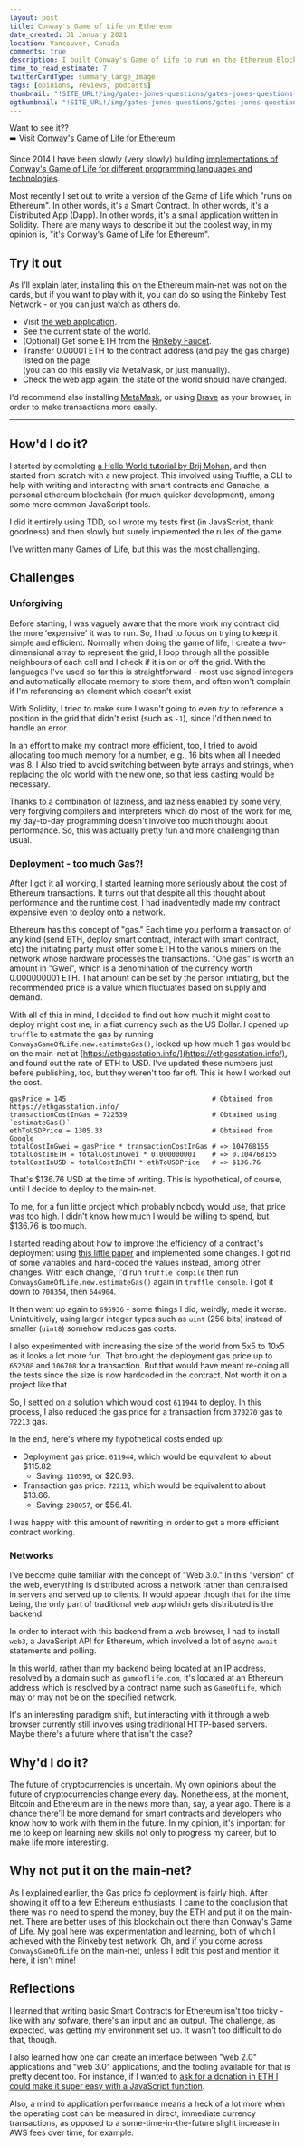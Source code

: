 ```yaml
---
layout: post
title: Conway's Game of Life on Ethereum
date_created: 31 January 2021
location: Vancouver, Canada
comments: true
description: I built Conway's Game of Life to run on the Ethereum Blockchain network, using Solidity - you can use it now!
time_to_read_estimate: 7
twitterCardType: summary_large_image
tags: [opinions, reviews, podcasts]
thumbnail: "!SITE_URL!/img/gates-jones-questions/gates-jones-questions-thumbnail-tw.png"
ogthumbnail: "!SITE_URL!/img/gates-jones-questions/gates-jones-questions-thumbnail-og.png"
---
```


Want to see it??<br>➡️ Visit [Conway's Game of Life for Ethereum](https://conwaysgame.github.io/solidity-ethereum/).

Since 2014 I have been slowly (very slowly) building [implementations of Conway's Game of Life for different programming languages and technologies](https://github.com/conwaysgame/).

Most recently I set out to write a version of the Game of Life which "runs on Ethereum". In other words, it's a Smart Contract. In other words, it's a Distributed App (Dapp). In other words, it's a small application written in Solidity. There are many ways to describe it but the coolest way, in my opinion is, "it's Conway's Game of Life for Ethereum".

## Try it out

As I'll explain later, installing this on the Ethereum main-net was not on the cards, but if you want to play with it, you can do so using the Rinkeby Test Network - or you can just watch as others do.

* Visit [the web application](https://conwaysgame.github.io/solidity-ethereum/).
* See the current state of the world.
* (Optional) Get some ETH from the [Rinkeby Faucet](https://faucet.rinkeby.io/).
* Transfer 0.00001 ETH to the contract address (and pay the gas charge) listed on the page<br>(you can do this easily via MetaMask, or just manually).
* Check the web app again, the state of the world should have changed.

I'd recommend also installing [MetaMask](https://chrome.google.com/webstore/detail/metamask/nkbihfbeogaeaoehlefnkodbefgpgknn?hl=en), or using [Brave](https://brave.com/) as your browser, in order to make transactions more easily.

---

## How'd I do it?

I started by completing [a Hello World tutorial by Brij Mohan](https://techbrij.com/hello-world-smart-contract-solidity-ethereum-dapp-part-1), and then started from scratch with a new project. This involved using Truffle, a CLI to help with writing and interacting with smart contracts and Ganache, a personal ethereum blockchain (for much quicker development), among some more common JavaScript tools.

I did it entirely using TDD, so I wrote my tests first (in JavaScript, thank goodness) and then slowly but surely implemented the rules of the game.

I've written many Games of Life, but this was the most challenging.

## Challenges

### Unforgiving

Before starting, I was vaguely aware that the more work my contract did, the more 'expensive' it was to run. So, I had to focus on trying to keep it simple and efficient. Normally when doing the game of life, I create a two-dimensional array to represent the grid, I loop through all the possible neighbours of each cell and I check if it is on or off the grid. With the languages I've used so far this is straightforward - most use signed integers and automatically allocate memory to store them, and often won't complain if I'm referencing an element which doesn't exist

With Solidity, I tried to make sure I wasn't going to even _try_ to reference a position in the grid that didn't exist (such as `-1`), since I'd then need to handle an error.

In an effort to make my contract more efficient, too, I tried to avoid allocating too much memory for a number, e.g., 16 bits when all I needed was 8. I Also tried to avoid switching between byte arrays and strings, when replacing the old world with the new one, so that less casting would be necessary.

Thanks to a combination of laziness, and laziness enabled by some very, very forgiving compilers and interpreters which do most of the work for me, my day-to-day programming doesn't involve too much thought about performance. So, this was actually pretty fun and more challenging than usual.

### Deployment - too much Gas?!

After I got it all working, I started learning more seriously about the cost of Ethereum transactions. It turns out that despite all this thought about performance and the runtime cost, I had inadventedly made my contract expensive even to deploy onto a network.

Ethereum has this concept of "gas." Each time you perform a transaction of any kind (send ETH, deploy smart contract, interact with smart contract, etc) the initiating party must offer some ETH to the various miners on the network whose hardware processes the transactions. "One gas" is worth an amount in "Gwei", which is a denomination of the currency worth 0.000000001 ETH. That amount can be set by the person initiating, but the recommended price is a value which fluctuates based on supply and demand.

With all of this in mind, I decided to find out how much it might cost to deploy might cost me, in a fiat currency such as the US Dollar. I opened up `truffle` to estimate the gas by running `ConwaysGameOfLife.new.estimateGas()`, looked up how much 1 gas would be on the main-net at [https://ethgasstation.info/](https://ethgasstation.info/), and found out the rate of ETH to USD. I've updated these numbers just before publishing, too, but they weren't too far off. This is how I worked out the cost.


```
gasPrice = 145                                    # Obtained from https://ethgasstation.info/
transactionCostInGas = 722539                     # Obtained using `estimateGas()`
ethToUSDPrice = 1305.33                           # Obtained from Google
totalCostInGwei = gasPrice * transactionCostInGas # => 104768155
totalCostInETH = totalCostInGwei * 0.000000001    # => 0.104768155
totalCostInUSD = totalCostInETH * ethToUSDPrice   # => $136.76
```

That's $136.76 USD at the time of writing. This is hypothetical, of course, until I decide to deploy to the main-net.

To me, for a fun little project which probably nobody would use, that price was too high. I didn't know how much I would be willing to spend, but $136.76 is too much.

I started reading about how to improve the efficiency of a contract's deployment using [this little paper](http://article.nadiapub.com/IJGDC/vol10_no12/6.pdf) and implemented some changes. I got rid of some variables and hard-coded the values instead, among other changes. With each change, I'd run `truffle compile` then run `ConwaysGameOfLife.new.estimateGas()` again in `truffle console`. I got it down to `708354`, then `644904`.

It then went up again to `695936` - some things I did, weirdly, made it worse. Unintuitively, using larger integer types such as `uint` (256 bits) instead of smaller (`uint8`) somehow reduces gas costs.

I also experimented with increasing the size of the world from 5x5 to 10x5 as it looks a lot more fun. That brought the deployment gas price up to `652508` and `106708` for a transaction. But that would have meant re-doing all the tests since the size is now hardcoded in the contract. Not worth it on a project like that.

So, I settled on a solution which would cost `611944` to deploy. In this process, I also reduced the gas price for a transaction from `370270` gas to `72213` gas.

In the end, here's where my hypothetical costs ended up:

* Deployment gas price: `611944`, which would be equivalent to about $115.82.
  * Saving: `110595`, or $20.93.
* Transaction gas price: `72213`, which would be equivalent to about $13.66.
  * Saving: `298057`, or $56.41.

I was happy with this amount of rewriting in order to get a more efficient contract working.

### Networks

I've become quite familiar with the concept of "Web 3.0." In this "version" of the web, everything is distributed across a network rather than centralised in servers and served up to clients. It would appear though that for the time being, the only part of traditional web app which gets distributed is the backend.

In order to interact with this backend from a web browser, I had to install `web3`, a JavaScript API for Ethereum, which involved a lot of async `await` statements and polling.

In this world, rather than my backend being located at an IP address, resolved by a domain such as `gameoflife.com`, it's located at an Ethereum address which is resolved by a contract name such as `GameOfLife`, which may or may not be on the specified network.

It's an interesting paradigm shift, but interacting with it through a web browser currently still involves using traditional HTTP-based servers. Maybe there's a future where that isn't the case?

## Why'd I do it?

The future of cryptocurrencies is uncertain. My own opinions about the future of cryptocurrencies change every day. Nonetheless, at the moment, Bitcoin and Ethereum are in the news more than, say, a year ago. There is a chance there'll be more demand for smart contracts and developers who know how to work with them in the future. In my opinion, it's important for me to keep on learning new skills not only to progress my career, but to make life more interesting.

## Why not put it on the main-net?

As I explained earlier, the Gas price fo deployment is fairly high. After showing it off to a few Ethereum enthusiasts, I came to the conclusion that there was no need to spend the money, buy the ETH and put it on the main-net. There are better uses of this blockchain out there than Conway's Game of Life. My goal here was experimentation and learning, both of which I achieved with the Rinkeby test network. Oh, and if you come across `ConwaysGameOfLife` on the main-net, unless I edit this post and mention it here, it isn't mine!

## Reflections

I learned that writing basic Smart Contracts for Ethereum isn't too tricky - like with any sofware, there's an input and an output. The challenge, as expected, was getting my environment set up. It wasn't too difficult to do that, though.

I also learned how one can create an interface between "web 2.0" applications and "web 3.0" applications, and the tooling available for that is pretty decent too. For instance, if I wanted to <a href="#" class="sendEthButton">ask for a donation in ETH I could make it super easy with a JavaScript function</a>.

Also, a mind to application performance means a heck of a lot more when the operating cost can be measured in direct, immediate currency transactions, as opposed to a some-time-in-the-future slight increase in AWS fees over time, for example.

<script type="text/javascript">
  const sendEthButton = document.querySelector('.sendEthButton');

  //Sending Ethereum to an address
  sendEthButton.addEventListener('click', e => {
    e.preventDefault()
    if (!ethereum) {
      alert("You don't have a wallet installed in your browser. Search for Metamask :)")
    }
    // debugger
    ethereum.request({ method: 'eth_requestAccounts' }).then(accounts => {
      debugger
      ethereum
        .request({
          method: 'eth_sendTransaction',
          params: [
            {
              from: accounts[0],
              to: '0x860c8513dE758223C59D7dFc544298b4Bf059288',
              value: '0x5af3107a4000',
              gasPrice: '0x09184e72a000',
              gas: '0x2710',
            },
          ],
        })
        .then((txHash) => console.log(txHash))
        .catch((error) => console.error);
    });
  });
</script>
